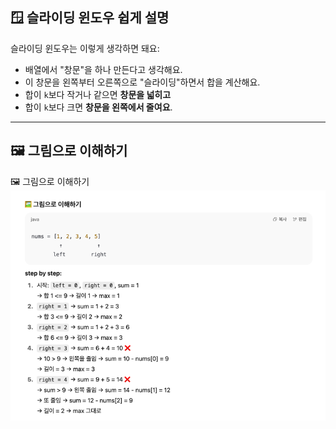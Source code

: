 ## 🪟 슬라이딩 윈도우 쉽게 설명

슬라이딩 윈도우는 이렇게 생각하면 돼요:

- 배열에서 "창문"을 하나 만든다고 생각해요.
- 이 창문을 왼쪽부터 오른쪽으로 "슬라이딩"하면서 합을 계산해요.
- 합이 `k`보다 작거나 같으면 **창문을 넓히고**
- 합이 `k`보다 크면 **창문을 왼쪽에서 줄여요**.

---

## 🖼️ 그림으로 이해하기
🖼️ 그림으로 이해하기
![img.png](img.png)